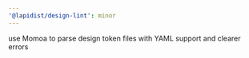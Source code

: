 ```yaml
---
'@lapidist/design-lint': minor
---
```


use Momoa to parse design token files with YAML support and clearer errors

